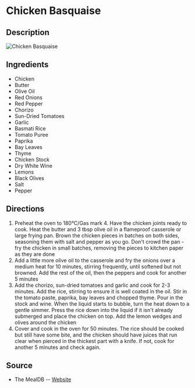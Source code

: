 # Chicken Basquaise

## Description
![Chicken Basquaise](https://www.themealdb.com/images/media/meals/wruvqv1511880994.jpg "Chicken Basquaise")

## Ingredients
- Chicken
- Butter
- Olive Oil
- Red Onions
- Red Pepper
- Chorizo
- Sun-Dried Tomatoes
- Garlic
- Basmati Rice
- Tomato Puree
- Paprika
- Bay Leaves
- Thyme
- Chicken Stock
- Dry White Wine
- Lemons
- Black Olives
- Salt
- Pepper

## Directions
1. Preheat the oven to 180°C/Gas mark 4. Have the chicken joints ready to cook. Heat the butter and 3 tbsp olive oil in a flameproof casserole or large frying pan. Brown the chicken pieces in batches on both sides, seasoning them with salt and pepper as you go. Don't crowd the pan - fry the chicken in small batches, removing the pieces to kitchen paper as they are done
2. Add a little more olive oil to the casserole and fry the onions over a medium heat for 10 minutes, stirring frequently, until softened but not browned. Add the rest of the oil, then the peppers and cook for another 5 minutes
3. Add the chorizo, sun-dried tomatoes and garlic and cook for 2-3 minutes. Add the rice, stirring to ensure it is well coated in the oil. Stir in the tomato paste, paprika, bay leaves and chopped thyme. Pour in the stock and wine. When the liquid starts to bubble, turn the heat down to a gentle simmer. Press the rice down into the liquid if it isn't already submerged and place the chicken on top. Add the lemon wedges and olives around the chicken
4. Cover and cook in the oven for 50 minutes. The rice should be cooked but still have some bite, and the chicken should have juices that run clear when pierced in the thickest part with a knife. If not, cook for another 5 minutes and check again.

## Source

- The MealDB -- [Website](https://themealdb.com/)
